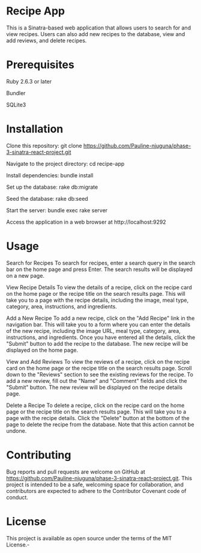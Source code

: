 # Recipe App

This is a Sinatra-based web application that allows users to search for and view recipes. Users can also add new recipes to the database, view and add reviews, and delete recipes.

# Prerequisites

Ruby 2.6.3 or later

Bundler

SQLite3

# Installation

Clone this repository: git clone https://github.com/Pauline-njuguna/phase-3-sinatra-react-project.git

Navigate to the project directory: cd recipe-app

Install dependencies: bundle install

Set up the database: rake db:migrate

Seed the database: rake db:seed

Start the server: bundle exec rake server

Access the application in a web browser at http://localhost:9292
# Usage
Search for Recipes
To search for recipes, enter a search query in the search bar on the home page and press Enter. The search results will be displayed on a new page.

View Recipe Details
To view the details of a recipe, click on the recipe card on the home page or the recipe title on the search results page. This will take you to a page with the recipe details, including the image, meal type, category, area, instructions, and ingredients.

Add a New Recipe
To add a new recipe, click on the "Add Recipe" link in the navigation bar. This will take you to a form where you can enter the details of the new recipe, including the image URL, meal type, category, area, instructions, and ingredients. Once you have entered all the details, click the "Submit" button to add the recipe to the database. The new recipe will be displayed on the home page.

View and Add Reviews
To view the reviews of a recipe, click on the recipe card on the home page or the recipe title on the search results page. Scroll down to the "Reviews" section to see the existing reviews for the recipe. To add a new review, fill out the "Name" and "Comment" fields and click the "Submit" button. The new review will be displayed on the recipe details page.

Delete a Recipe
To delete a recipe, click on the recipe card on the home page or the recipe title on the search results page. This will take you to a page with the recipe details. Click the "Delete" button at the bottom of the page to delete the recipe from the database. Note that this action cannot be undone.

# Contributing
Bug reports and pull requests are welcome on GitHub at https://github.com/Pauline-njuguna/phase-3-sinatra-react-project.git. This project is intended to be a safe, welcoming space for collaboration, and contributors are expected to adhere to the Contributor Covenant code of conduct.

# License
This project is available as open source under the terms of the MIT License.-
